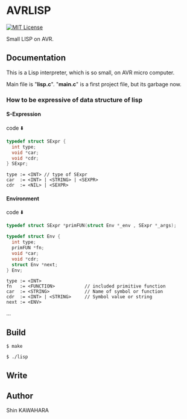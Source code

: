 # AVRLISP

[![MIT License](http://img.shields.io/badge/license-MIT-blue.svg?style=flat)](LICENSE)

Small LISP on AVR.

## Documentation

This is a Lisp interpreter, which is so small, on AVR micro computer.

Main file is "**lisp.c**". "**main.c**" is a first project file, but its garbage now.

### How to be expressive of data structure of lisp

#### S-Expression

code :arrow_down:

```c
typedef struct SExpr {
  int type;
  void *car;
  void *cdr;
} SExpr;
```

```
type := <INT> // type of SExpr
car  := <INT> | <STRING> | <SEXPR>
cdr  := <NIL> | <SEXPR>
```

#### Environment

code :arrow_down:

```c
typedef struct SExpr *primFUN(struct Env *_env , SExpr *_args);

typedef struct Env {
  int type;
  primFUN *fn;
  void *car;
  void *cdr;
  struct Env *next;
} Env;
```

```
type := <INT>
fn   := <FUNCTION>           // included primitive function
car  := <STRING>             // Name of symbol or function
cdr  := <INT> | <STRING>     // Symbol value or string
next := <ENV>
```

...

## Build

```shell
$ make
```
```shell
$ ./lisp
`````

## Write

## Author

Shin KAWAHARA
